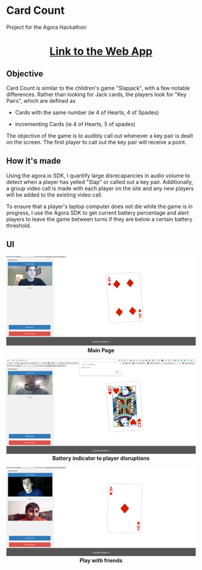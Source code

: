 # Card Count
Project for the Agora Hackathon

<h1 align="center"><a href="https://agoradevpost.herokuapp.com/">Link to the Web App</a></h1>

## Objective

Card Count is similar to the children's game "Slapjack", with a few notable differences.  Rather than looking for Jack cards, the players look for "Key Pairs", which are defined as

- Cards with the same number (ie 4 of Hearts, 4 of Spades)

- Incrementing Cards (ie 4 of Hearts, 5 of spades)

The objective of the game is to audibly call out whenever a key pair is dealt on the screen.  The first player to call out the key pair will receive a point.

## How it's made

Using the agora.io SDK, I quantify large disrecapancies in audio volume to detect when a player has yelled "Slap" or called out a key pair.  Additionally, a group video call is made with each player on the site and any new players will be added to the existing video call.

To ensure that a player's laptop computer does not die while the game is in progress, I use the Agora SDK to get current battery percentage and alert players to leave the game between turns if they are below a certain battery threshold.

## UI

<p align="center">
  <img src="images/ss1.png"/>
  <br><b>Main Page</b>
</p>

<p align="center">
  <img src="images/batteryLow.png"/>
  <br><b>Battery indicator to player disruptions</b>
</p>

<p align="center">
  <img src="images/photo3.png"/>
  <br><b>Play with friends</b>
</p>

